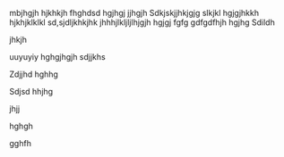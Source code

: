 mbjhgjh
hjkhkjh
fhghdsd
hgjhgj
jjhgjh
Sdkjskjjhkjgjg
slkjkl
hgjgjhkkh
hjkhjklklkl
sd,sjdljkhkjhk
jhhhjlkljljlhjgjh
hgjgj
fgfg
gdfgdfhjh
hgjhg
Sdildh

jhkjh

uuyuyiy
hghgjhgjh
sdjjkhs

Zdjjhd
hghhg

Sdjsd
hhjhg

jhjj

hghgh


gghfh
